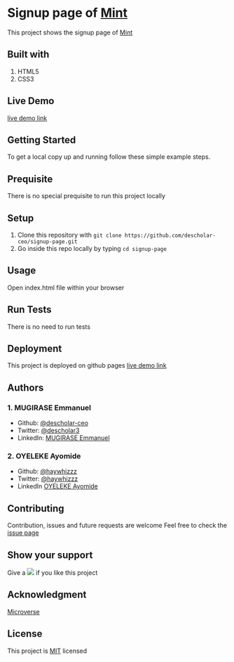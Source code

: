 # Signup page of [Mint](https://accounts.intuit.com/signup.html?offering_id=Intuit.ifs.mint&namespace_id=50000026&redirect_url=https%3A%2F%2Fmint.intuit.com%2Foverview.event%3Futm_medium%3Ddirect%26cta%3Dhero_sign_up_free_ProspectWeb%26ivid%3Dc0ea480e-0303-4345-a06d-abf16835f39b%26adobe_mc%3DMCMID%253D32610213104031422670594384985186777554%257CMCORGID%253D969430F0543F253D0A4C98C6%252540AdobeOrg%257CTS%253D1591259045%26ivid%3Dc0ea480e-0303-4345-a06d-abf16835f39b)
This project shows the signup page of [Mint](https://accounts.intuit.com/signup.html?offering_id=Intuit.ifs.mint&namespace_id=50000026&redirect_url=https%3A%2F%2Fmint.intuit.com%2Foverview.event%3Futm_medium%3Ddirect%26cta%3Dhero_sign_up_free_ProspectWeb%26ivid%3Dc0ea480e-0303-4345-a06d-abf16835f39b%26adobe_mc%3DMCMID%253D32610213104031422670594384985186777554%257CMCORGID%253D969430F0543F253D0A4C98C6%252540AdobeOrg%257CTS%253D1591259045%26ivid%3Dc0ea480e-0303-4345-a06d-abf16835f39b)

## Built with 
1. HTML5 
1. CSS3
## Live Demo
[live demo link](http://descholar-ceo.github.io/signup-page) 
## Getting Started
To get a local copy up and running follow these simple example steps.
## Prequisite 
There is no special prequisite to run this project locally
## Setup
1. Clone this repository with `git clone https://github.com/descholar-ceo/signup-page.git` 
1. Go inside this repo locally by typing `cd signup-page`
## Usage
Open index.html file within your browser
## Run Tests
There is no need to run tests
## Deployment
This project is deployed on github pages [live demo link](https://descholar-ceo.github.io/signup-page/) 
## Authors
### 1. MUGIRASE Emmanuel
* Github: [@descholar-ceo](https://github.com/descholar-ceo)
* Twitter: [@descholar3](https://twitter.com/descholar3)
* LinkedIn: [MUGIRASE Emmanuel](linkedin.com/in/mugirase-emmanuel-a90b49143)
### 2. OYELEKE Ayomide
* Github: [@haywhizzz](https://github.com/haywhizzz)
* Twitter: [@haywhizzz](https://twitter.com/haywhizzz)
* LinkedIn [OYELEKE Ayomide](https://www.linkedin.com/in/oyeleke-ayomide-b962421a6/)
## Contributing 
Contribution, issues and future requests are welcome
Feel free to check the [issue page](https://github.com/microverseinc/readme-template)
## Show your support 
Give a ![](https://github.githubassets.com/images/icons/emoji/unicode/2b50.png) if you like this project
## Acknowledgment
[Microverse](https://microvese.org)
## License
This project is [MIT](https://github.com/microverseinc/readme-template/blob/master/lic.url)
licensed

